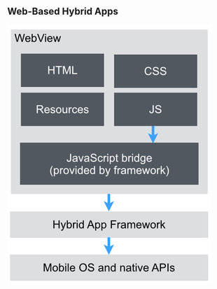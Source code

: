 ##  Web-Based Hybrid Apps

![alt resources/cordova/cordova-hybridapp.png](resources/cordova/cordova-hybridapp.png)
